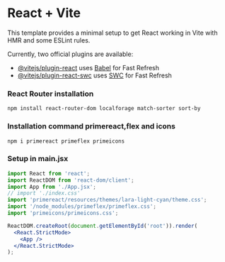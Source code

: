 # React + Vite

This template provides a minimal setup to get React working in Vite with HMR and some ESLint rules.

Currently, two official plugins are available:

- [@vitejs/plugin-react](https://github.com/vitejs/vite-plugin-react/blob/main/packages/plugin-react/README.md) uses [Babel](https://babeljs.io/) for Fast Refresh
- [@vitejs/plugin-react-swc](https://github.com/vitejs/vite-plugin-react-swc) uses [SWC](https://swc.rs/) for Fast Refresh

### React Router installation

`npm install react-router-dom localforage match-sorter sort-by` <br>

### Installation command primereact,flex and icons

`npm i primereact primeflex primeicons` <br>

### Setup in main.jsx

```jsx
import React from 'react';
import ReactDOM from 'react-dom/client';
import App from './App.jsx';
// import './index.css'
import 'primereact/resources/themes/lara-light-cyan/theme.css';
import '/node_modules/primeflex/primeflex.css';
import 'primeicons/primeicons.css';

ReactDOM.createRoot(document.getElementById('root')).render(
  <React.StrictMode>
    <App />
  </React.StrictMode>
);
```
